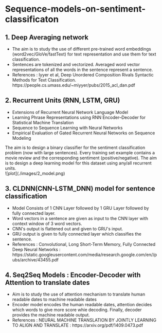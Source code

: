 # Sequence-models-on-sentiment-classificaton

## 1. Deep Averaging network
<ul>
  <li> The aim is to study the use of different pre-trained word embeddings (word2vec/GloVe/fastText) for text representation and use them for text classification.
  <li>  Sentences are tokenized and vectorized. Averaged word vector representations of all the words in the sentence represent a sentence.
  <li>  References : Iyyer et al, Deep Unordered Composition Rivals Syntactic Methods for Text Classification.  https://people.cs.umass.edu/~miyyer/pubs/2015_acl_dan.pdf
</ul>

## 2. Recurrent Units (RNN, LSTM, GRU)
<ul>
  <li>Extensions of Recurrent Neural Network Language Model
  <li>Learning Phrase Representations using RNN Encoder–Decoder for Statistical Machine Translation
  <li>Sequence to Sequence Learning with Neural Networks
  <li>Empirical Evaluation of Gated Recurrent Neural Networks on Sequence Modeling
</ul>
The aim is to design a binary classifier for the sentiment classification
problem (now with large sentences). Every training set example contains a movie review and the corresponding sentiment
(positive/negative). The aim is to design a deep learning model for this dataset using any/all recurrent units.<br>
![plot](./images/2_model.png)


## 3. CLDNN(CNN-LSTM_DNN) model for sentence classification
<ul>
  <li> Model Consists of 1 CNN Layer followed by 1 GRU Layer followed by fully connected layer.
  <li> Word vectors in a sentence are given as input to the CNN layer with context window of 3 word vectors. 
  <li> CNN's output is flattened out and given to GRU's input. 
  <li> GRU output is given to fully connected layer which classifies the sentence.
  <li> References : Convolutional, Long Short-Term Memory, Fully Connected Deep Neural Networks : https://static.googleusercontent.com/media/research.google.com/en//pubs/archive/43455.pdf
</ul>

## 4. Seq2Seq Models : Encoder-Decoder with Attention to translate dates
<ul>
  <li> Aim is to study the use of attention mechanism to translate human
readable dates to machine readable dates
  <li> Encoder model encodes the human readable dates, attention decides which words to give more score whie decoding. Finally, decoder provides the machine readable output.
  <li> References : NEURAL MACHINE TRANSLATION BY JOINTLY LEARNING TO ALIGN AND TRANSLATE : https://arxiv.org/pdf/1409.0473.pdf
</ul>
